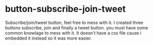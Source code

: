 # button-subscribe-join-tweet
Subscribe/join/tweet button, feel free to mess with it.
I created three buttons subscribe, join and finally a tweet button.
you must have some common knowlage to mess with it.
It doesn't have a css file cause i embedded it instead so it was more easier.
